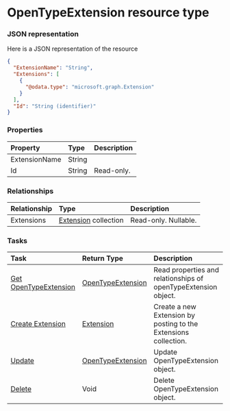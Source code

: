# OpenTypeExtension resource type



### JSON representation

Here is a JSON representation of the resource

```json
{
  "ExtensionName": "String",
  "Extensions": [
    {
      "@odata.type": "microsoft.graph.Extension"
    }
  ],
  "Id": "String (identifier)"
}

```
### Properties
| Property	   | Type	|Description|
|:---------------|:--------|:----------|
|ExtensionName|String||
|Id|String| Read-only.|

### Relationships
| Relationship | Type	|Description|
|:---------------|:--------|:----------|
|Extensions|[Extension](extension.md) collection| Read-only. Nullable.|

### Tasks

| Task		   | Return Type	|Description|
|:---------------|:--------|:----------|
|[Get OpenTypeExtension](../api/opentypeextension_get.md) | [OpenTypeExtension](opentypeextension.md) |Read properties and relationships of openTypeExtension object.|
|[Create Extension](../api/opentypeextension_post_extensions.md) |[Extension](extension.md)| Create a new Extension by posting to the Extensions collection.|
|[Update](../api/opentypeextension_update.md) | [OpenTypeExtension](opentypeextension.md)	|Update OpenTypeExtension object. |
|[Delete](../api/opentypeextension_delete.md) | Void	|Delete OpenTypeExtension object. |
